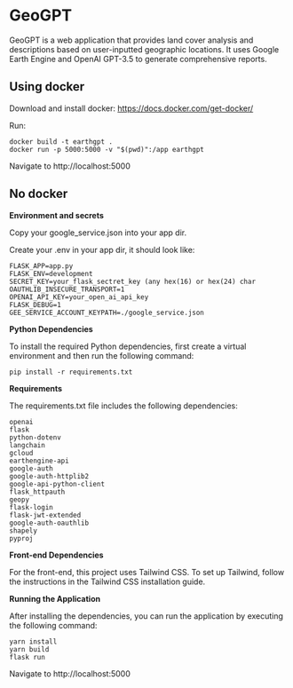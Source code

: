 
  

# GeoGPT
  
GeoGPT is a web application that provides land cover analysis and descriptions based on user-inputted geographic locations. It uses Google Earth Engine and OpenAI GPT-3.5 to generate comprehensive reports.

 ## Using docker
 Download and install docker:  https://docs.docker.com/get-docker/
 
Run:

    docker build -t earthgpt .
    docker run -p 5000:5000 -v "$(pwd)":/app earthgpt

Navigate to http://localhost:5000
  
## No docker

  **Environment and secrets**

Copy your google_service.json into your app dir.

Create your .env in your app dir, it should look like:

    FLASK_APP=app.py
    FLASK_ENV=development
    SECRET_KEY=your_flask_sectret_key (any hex(16) or hex(24) char
    OAUTHLIB_INSECURE_TRANSPORT=1
    OPENAI_API_KEY=your_open_ai_api_key
    FLASK_DEBUG=1
    GEE_SERVICE_ACCOUNT_KEYPATH=./google_service.json


 **Python Dependencies**

  

To install the required Python dependencies, first create a virtual environment and then run the following command:

  

  
  

    pip install -r requirements.txt

  

**Requirements**

  

The requirements.txt file includes the following dependencies:

  
  
    openai
    flask
    python-dotenv
    langchain
    gcloud
    earthengine-api
    google-auth
    google-auth-httplib2
    google-api-python-client
    flask_httpauth
    geopy
    flask-login
    flask-jwt-extended
    google-auth-oauthlib
    shapely
    pyproj


**Front-end Dependencies**

For the front-end, this project uses Tailwind CSS. To set up Tailwind, follow the instructions in the Tailwind CSS installation guide.

**Running the Application**

After installing the dependencies, you can run the application by executing the following command:
 

    yarn install
    yarn build
	flask run
Navigate to http://localhost:5000